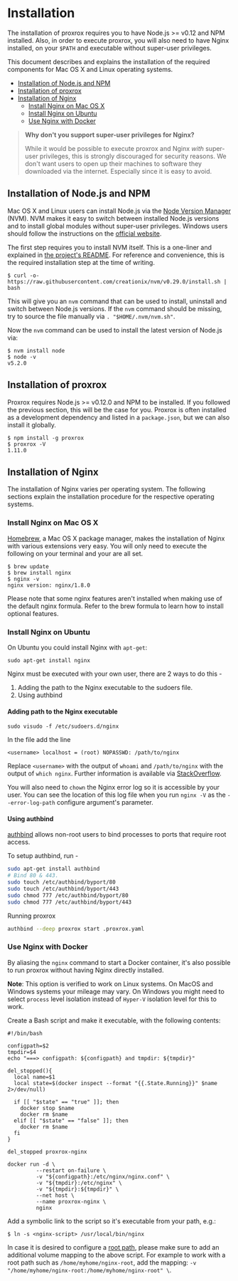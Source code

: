 # Installation

The installation of proxrox requires you to have Node.js >= v0.12 and NPM installed. Also, in order to execute proxrox, you will also need to have Nginx installed, on your `$PATH` and executable without super-user privileges.

This document describes and explains the installation of the required components for Mac OS X and Linux operating systems.

<!-- TOC depthFrom:2 depthTo:6 withLinks:1 updateOnSave:1 orderedList:0 -->

- [Installation of Node.js and NPM](#installation-of-nodejs-and-npm)
- [Installation of proxrox](#installation-of-proxrox)
- [Installation of Nginx](#installation-of-nginx)
	- [Install Nginx on Mac OS X](#install-nginx-on-mac-os-x)
	- [Install Nginx on Ubuntu](#install-nginx-on-ubuntu)
	- [Use Nginx with Docker](#use-nginx-with-docker)

<!-- /TOC -->

> **Why don't you support super-user privileges for Nginx?**
>
> While it would be possible to execute proxrox and Nginx *with* super-user privileges, this is strongly discouraged for security reasons. We don't want users to open up their machines to software they downloaded via the internet. Especially since it is easy to avoid.

## Installation of Node.js and NPM
Mac OS X and Linux users can install Node.js via the
[Node Version Manager](https://github.com/creationix/nvm) (NVM). NVM makes it easy to switch between installed Node.js versions and to install global modules without super-user privileges. Windows users should follow the instructions on the [official website](http://nodejs.org/).

The first step requires you to install NVM itself. This is a one-liner and explained in [the project's README](https://github.com/creationix/nvm#install-script). For reference and convenience, this is the required installation step at the time of writing.

```
$ curl -o- https://raw.githubusercontent.com/creationix/nvm/v0.29.0/install.sh | bash
```

This will give you an `nvm` command that can be used to install, uninstall and switch between Node.js versions. If the `nvm` command should be missing, try to source the file manually via `. "$HOME/.nvm/nvm.sh"`.

Now the `nvm` command can be used to install the latest version of Node.js via:

```
$ nvm install node
$ node -v
v5.2.0
```

## Installation of proxrox
Proxrox requires Node.js >= v0.12.0 and NPM to be installed. If you followed the previous section, this will be the case for you. Proxrox is often installed as a development dependency and listed in a `package.json`, but we can also install it globally.

```
$ npm install -g proxrox
$ proxrox -V
1.11.0
```

## Installation of Nginx
The installation of Nginx varies per operating system. The following sections explain the installation procedure for the respective operating systems.

### Install Nginx on Mac OS X
[Homebrew](http://brew.sh/), a Mac OS X package manager, makes the installation of Nginx with various extensions very easy. You will only need to execute the following on your terminal and your are all set.

```
$ brew update
$ brew install nginx
$ nginx -v
nginx version: nginx/1.8.0
```

Please note that some nginx features aren't installed when making use of the default nginx formula. Refer to the brew formula to learn how to install optional features.

### Install Nginx on Ubuntu
On Ubuntu you could install Nginx with `apt-get`:

```
sudo apt-get install nginx
```

Nginx must be executed with your own user, there are 2 ways to do this -
1. Adding the path to the Nginx executable to the sudoers file.
2. Using authbind

#### Adding path to the Nginx executable
```
sudo visudo -f /etc/sudoers.d/nginx
```

In the file add the line

```
<username> localhost = (root) NOPASSWD: /path/to/nginx
```

Replace `<username>` with the output of `whoami` and `/path/to/nginx` with the output of `which nginx`. Further information is available via [StackOverflow](http://askubuntu.com/questions/159007/how-do-i-run-specific-sudo-commands-without-a-password).

You will also need to `chown` the Nginx error log so it is accessible by your user. You can see the location of this log file when you run `nginx -V` as the `--error-log-path` configure argument's parameter.

#### Using authbind
[authbind](http://manpages.ubuntu.com/manpages/bionic/man1/authbind.1.html) allows non-root users to bind processes to ports that require root access.

To setup authbind, run -
```sh
sudo apt-get install authbind
# Bind 80 & 443.
sudo touch /etc/authbind/byport/80
sudo touch /etc/authbind/byport/443
sudo chmod 777 /etc/authbind/byport/80
sudo chmod 777 /etc/authbind/byport/443
```

Running proxrox 
```sh
authbind --deep proxrox start .proxrox.yaml
```

### Use Nginx with Docker
By aliasing the `nginx` command to start a Docker container, it's also possible to run proxrox without having Nginx
directly installed.

**Note**: This option is verified to work on Linux systems. On MacOS and Windows systems your mileage may vary. On Windows you
might need to select `process` level isolation instead of `Hyper-V` isolation level for this to work.

Create a Bash script and make it executable, with the following contents:

```shell
#!/bin/bash

configpath=$2
tmpdir=$4
echo "===> configpath: ${configpath} and tmpdir: ${tmpdir}"

del_stopped(){
  local name=$1
  local state=$(docker inspect --format "{{.State.Running}}" $name 2>/dev/null)

  if [[ "$state" == "true" ]]; then
    docker stop $name
    docker rm $name
  elif [[ "$state" == "false" ]]; then
    docker rm $name
  fi
}

del_stopped proxrox-nginx

docker run -d \
         --restart on-failure \
         -v "${configpath}:/etc/nginx/nginx.conf" \
         -v "${tmpdir}:/etc/nginx" \
         -v "${tmpdir}:${tmpdir}" \
         --net host \
         --name proxrox-nginx \
         nginx
```

Add a symbolic link to the script so it's executable from your path, e.g.:

```shell
$ ln -s <nginx-script> /usr/local/bin/nginx
```

In case it is desired to configure a [root path](https://github.com/bripkens/proxrox/blob/master/CONFIGURATION.md#root),
please make sure to add an additional volume mapping to the above script. For example to work with a root path such as
`/home/myhome/nginx-root`, add the mapping: `-v "/home/myhome/nginx-root:/home/myhome/nginx-root" \`.
